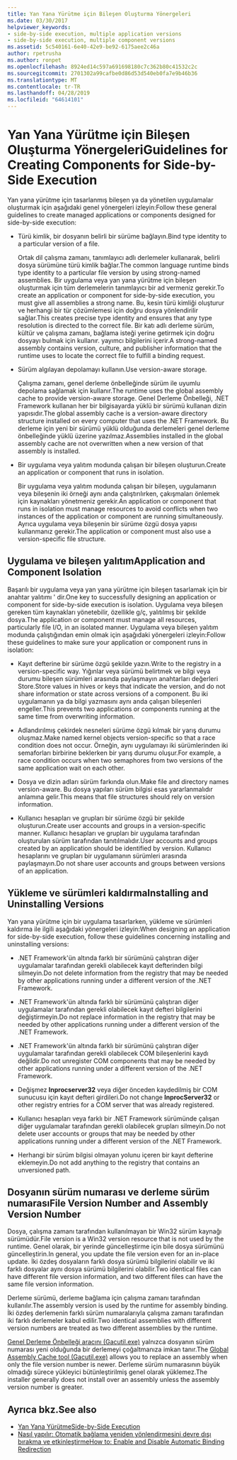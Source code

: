 ```yaml
---
title: Yan Yana Yürütme için Bileşen Oluşturma Yönergeleri
ms.date: 03/30/2017
helpviewer_keywords:
- side-by-side execution, multiple application versions
- side-by-side execution, multiple component versions
ms.assetid: 5c540161-6e40-42e9-be92-6175aee2c46a
author: rpetrusha
ms.author: ronpet
ms.openlocfilehash: 8924ed14c597a691698180c7c362b80c41532c2c
ms.sourcegitcommit: 2701302a99cafbe0d86d53d540eb0fa7e9b46b36
ms.translationtype: MT
ms.contentlocale: tr-TR
ms.lasthandoff: 04/28/2019
ms.locfileid: "64614101"
---
```

# <a name="guidelines-for-creating-components-for-side-by-side-execution"></a><span data-ttu-id="8ff68-102">Yan Yana Yürütme için Bileşen Oluşturma Yönergeleri</span><span class="sxs-lookup"><span data-stu-id="8ff68-102">Guidelines for Creating Components for Side-by-Side Execution</span></span>
<span data-ttu-id="8ff68-103">Yan yana yürütme için tasarlanmış bileşen ya da yönetilen uygulamalar oluşturmak için aşağıdaki genel yönergeleri izleyin:</span><span class="sxs-lookup"><span data-stu-id="8ff68-103">Follow these general guidelines to create managed applications or components designed for side-by-side execution:</span></span>  
  
- <span data-ttu-id="8ff68-104">Türü kimlik, bir dosyanın belirli bir sürüme bağlayın.</span><span class="sxs-lookup"><span data-stu-id="8ff68-104">Bind type identity to a particular version of a file.</span></span>  
  
     <span data-ttu-id="8ff68-105">Ortak dil çalışma zamanı, tanımlayıcı adlı derlemeler kullanarak, belirli dosya sürümüne türü kimlik bağlar.</span><span class="sxs-lookup"><span data-stu-id="8ff68-105">The common language runtime binds type identity to a particular file version by using strong-named assemblies.</span></span> <span data-ttu-id="8ff68-106">Bir uygulama veya yan yana yürütme için bileşen oluşturmak için tüm derlemelerin tanımlayıcı bir ad vermeniz gerekir.</span><span class="sxs-lookup"><span data-stu-id="8ff68-106">To create an application or component for side-by-side execution, you must give all assemblies a strong name.</span></span> <span data-ttu-id="8ff68-107">Bu, kesin türü kimliği oluşturur ve herhangi bir tür çözümlemesi için doğru dosya yönlendirilir sağlar.</span><span class="sxs-lookup"><span data-stu-id="8ff68-107">This creates precise type identity and ensures that any type resolution is directed to the correct file.</span></span> <span data-ttu-id="8ff68-108">Bir katı adlı derleme sürüm, kültür ve çalışma zamanı, bağlama isteği yerine getirmek için doğru dosyayı bulmak için kullanır. yayımcı bilgilerini içerir.</span><span class="sxs-lookup"><span data-stu-id="8ff68-108">A strong-named assembly contains version, culture, and publisher information that the runtime uses to locate the correct file to fulfill a binding request.</span></span>  
  
- <span data-ttu-id="8ff68-109">Sürüm algılayan depolamayı kullanın.</span><span class="sxs-lookup"><span data-stu-id="8ff68-109">Use version-aware storage.</span></span>  
  
     <span data-ttu-id="8ff68-110">Çalışma zamanı, genel derleme önbelleğinde sürüm ile uyumlu depolama sağlamak için kullanır.</span><span class="sxs-lookup"><span data-stu-id="8ff68-110">The runtime uses the global assembly cache to provide version-aware storage.</span></span> <span data-ttu-id="8ff68-111">Genel Derleme Önbelleği, .NET Framework kullanan her bir bilgisayarda yüklü bir sürümü kullanan dizin yapısıdır.</span><span class="sxs-lookup"><span data-stu-id="8ff68-111">The global assembly cache is a version-aware directory structure installed on every computer that uses the .NET Framework.</span></span> <span data-ttu-id="8ff68-112">Bu derleme için yeni bir sürümü yüklü olduğunda derlemeleri genel derleme önbelleğinde yüklü üzerine yazılmaz.</span><span class="sxs-lookup"><span data-stu-id="8ff68-112">Assemblies installed in the global assembly cache are not overwritten when a new version of that assembly is installed.</span></span>  
  
- <span data-ttu-id="8ff68-113">Bir uygulama veya yalıtım modunda çalışan bir bileşen oluşturun.</span><span class="sxs-lookup"><span data-stu-id="8ff68-113">Create an application or component that runs in isolation.</span></span>  
  
     <span data-ttu-id="8ff68-114">Bir uygulama veya yalıtım modunda çalışan bir bileşen, uygulamanın veya bileşenin iki örneği aynı anda çalıştırılırken, çakışmaları önlemek için kaynakları yönetmeniz gerekir.</span><span class="sxs-lookup"><span data-stu-id="8ff68-114">An application or component that runs in isolation must manage resources to avoid conflicts when two instances of the application or component are running simultaneously.</span></span> <span data-ttu-id="8ff68-115">Ayrıca uygulama veya bileşenin bir sürüme özgü dosya yapısı kullanmanız gerekir.</span><span class="sxs-lookup"><span data-stu-id="8ff68-115">The application or component must also use a version-specific file structure.</span></span>  
  
## <a name="application-and-component-isolation"></a><span data-ttu-id="8ff68-116">Uygulama ve bileşen yalıtım</span><span class="sxs-lookup"><span data-stu-id="8ff68-116">Application and Component Isolation</span></span>  
 <span data-ttu-id="8ff68-117">Başarılı bir uygulama veya yan yana yürütme için bileşen tasarlamak için bir anahtar yalıtımı ' dir.</span><span class="sxs-lookup"><span data-stu-id="8ff68-117">One key to successfully designing an application or component for side-by-side execution is isolation.</span></span> <span data-ttu-id="8ff68-118">Uygulama veya bileşen gereken tüm kaynakları yönetebilir, özellikle g/ç, yalıtılmış bir şekilde dosya.</span><span class="sxs-lookup"><span data-stu-id="8ff68-118">The application or component must manage all resources, particularly file I/O, in an isolated manner.</span></span> <span data-ttu-id="8ff68-119">Uygulama veya bileşen yalıtım modunda çalıştığından emin olmak için aşağıdaki yönergeleri izleyin:</span><span class="sxs-lookup"><span data-stu-id="8ff68-119">Follow these guidelines to make sure your application or component runs in isolation:</span></span>  
  
- <span data-ttu-id="8ff68-120">Kayıt defterine bir sürüme özgü şekilde yazın.</span><span class="sxs-lookup"><span data-stu-id="8ff68-120">Write to the registry in a version-specific way.</span></span> <span data-ttu-id="8ff68-121">Yığınlar veya sürümü belirtmek ve bilgi veya durumu bileşen sürümleri arasında paylaşmayın anahtarları değerleri Store.</span><span class="sxs-lookup"><span data-stu-id="8ff68-121">Store values in hives or keys that indicate the version, and do not share information or state across versions of a component.</span></span> <span data-ttu-id="8ff68-122">Bu iki uygulamanın ya da bilgi yazmasını aynı anda çalışan bileşenleri engeller.</span><span class="sxs-lookup"><span data-stu-id="8ff68-122">This prevents two applications or components running at the same time from overwriting information.</span></span>  
  
- <span data-ttu-id="8ff68-123">Adlandırılmış çekirdek nesneleri sürüme özgü kılmak bir yarış durumu oluşmaz.</span><span class="sxs-lookup"><span data-stu-id="8ff68-123">Make named kernel objects version-specific so that a race condition does not occur.</span></span> <span data-ttu-id="8ff68-124">Örneğin, aynı uygulamayı iki sürümlerinden iki semaforları birbirine beklerken bir yarış durumu oluşur.</span><span class="sxs-lookup"><span data-stu-id="8ff68-124">For example, a race condition occurs when two semaphores from two versions of the same application wait on each other.</span></span>  
  
- <span data-ttu-id="8ff68-125">Dosya ve dizin adları sürüm farkında olun.</span><span class="sxs-lookup"><span data-stu-id="8ff68-125">Make file and directory names version-aware.</span></span> <span data-ttu-id="8ff68-126">Bu dosya yapıları sürüm bilgisi esas yararlanmalıdır anlamına gelir.</span><span class="sxs-lookup"><span data-stu-id="8ff68-126">This means that file structures should rely on version information.</span></span>  
  
- <span data-ttu-id="8ff68-127">Kullanıcı hesapları ve grupları bir sürüme özgü bir şekilde oluşturun.</span><span class="sxs-lookup"><span data-stu-id="8ff68-127">Create user accounts and groups in a version-specific manner.</span></span> <span data-ttu-id="8ff68-128">Kullanıcı hesapları ve grupları bir uygulama tarafından oluşturulan sürüm tarafından tanıtılmalıdır.</span><span class="sxs-lookup"><span data-stu-id="8ff68-128">User accounts and groups created by an application should be identified by version.</span></span> <span data-ttu-id="8ff68-129">Kullanıcı hesaplarını ve grupları bir uygulamanın sürümleri arasında paylaşmayın.</span><span class="sxs-lookup"><span data-stu-id="8ff68-129">Do not share user accounts and groups between versions of an application.</span></span>  
  
## <a name="installing-and-uninstalling-versions"></a><span data-ttu-id="8ff68-130">Yükleme ve sürümleri kaldırma</span><span class="sxs-lookup"><span data-stu-id="8ff68-130">Installing and Uninstalling Versions</span></span>  
 <span data-ttu-id="8ff68-131">Yan yana yürütme için bir uygulama tasarlarken, yükleme ve sürümleri kaldırma ile ilgili aşağıdaki yönergeleri izleyin:</span><span class="sxs-lookup"><span data-stu-id="8ff68-131">When designing an application for side-by-side execution, follow these guidelines concerning installing and uninstalling versions:</span></span>  
  
- <span data-ttu-id="8ff68-132">.NET Framework'ün altında farklı bir sürümünü çalıştıran diğer uygulamalar tarafından gerekli olabilecek kayıt defterinden bilgi silmeyin.</span><span class="sxs-lookup"><span data-stu-id="8ff68-132">Do not delete information from the registry that may be needed by other applications running under a different version of the .NET Framework.</span></span>  
  
- <span data-ttu-id="8ff68-133">.NET Framework'ün altında farklı bir sürümünü çalıştıran diğer uygulamalar tarafından gerekli olabilecek kayıt defteri bilgilerini değiştirmeyin.</span><span class="sxs-lookup"><span data-stu-id="8ff68-133">Do not replace information in the registry that may be needed by other applications running under a different version of the .NET Framework.</span></span>  
  
- <span data-ttu-id="8ff68-134">.NET Framework'ün altında farklı bir sürümünü çalıştıran diğer uygulamalar tarafından gerekli olabilecek COM bileşenlerini kaydı değildir.</span><span class="sxs-lookup"><span data-stu-id="8ff68-134">Do not unregister COM components that may be needed by other applications running under a different version of the .NET Framework.</span></span>  
  
- <span data-ttu-id="8ff68-135">Değişmez **Inprocserver32** veya diğer önceden kaydedilmiş bir COM sunucusu için kayıt defteri girdileri.</span><span class="sxs-lookup"><span data-stu-id="8ff68-135">Do not change **InprocServer32** or other registry entries for a COM server that was already registered.</span></span>  
  
- <span data-ttu-id="8ff68-136">Kullanıcı hesapları veya farklı bir .NET Framework sürümünde çalışan diğer uygulamalar tarafından gerekli olabilecek grupları silmeyin.</span><span class="sxs-lookup"><span data-stu-id="8ff68-136">Do not delete user accounts or groups that may be needed by other applications running under a different version of the .NET Framework.</span></span>  
  
- <span data-ttu-id="8ff68-137">Herhangi bir sürüm bilgisi olmayan yolunu içeren bir kayıt defterine eklemeyin.</span><span class="sxs-lookup"><span data-stu-id="8ff68-137">Do not add anything to the registry that contains an unversioned path.</span></span>  
  
## <a name="file-version-number-and-assembly-version-number"></a><span data-ttu-id="8ff68-138">Dosyanın sürüm numarası ve derleme sürüm numarası</span><span class="sxs-lookup"><span data-stu-id="8ff68-138">File Version Number and Assembly Version Number</span></span>  
 <span data-ttu-id="8ff68-139">Dosya, çalışma zamanı tarafından kullanılmayan bir Win32 sürüm kaynağı sürümüdür.</span><span class="sxs-lookup"><span data-stu-id="8ff68-139">File version is a Win32 version resource that is not used by the runtime.</span></span> <span data-ttu-id="8ff68-140">Genel olarak, bir yerinde güncelleştirme için bile dosya sürümünü güncelleştirin.</span><span class="sxs-lookup"><span data-stu-id="8ff68-140">In general, you update the file version even for an in-place update.</span></span> <span data-ttu-id="8ff68-141">İki özdeş dosyaların farklı dosya sürümü bilgilerini olabilir ve iki farklı dosyalar aynı dosya sürümü bilgilerini olabilir.</span><span class="sxs-lookup"><span data-stu-id="8ff68-141">Two identical files can have different file version information, and two different files can have the same file version information.</span></span>  
  
 <span data-ttu-id="8ff68-142">Derleme sürümü, derleme bağlama için çalışma zamanı tarafından kullanılır.</span><span class="sxs-lookup"><span data-stu-id="8ff68-142">The assembly version is used by the runtime for assembly binding.</span></span> <span data-ttu-id="8ff68-143">İki özdeş derlemenin farklı sürüm numaralarıyla çalışma zamanı tarafından iki farklı derlemeler kabul edilir.</span><span class="sxs-lookup"><span data-stu-id="8ff68-143">Two identical assemblies with different version numbers are treated as two different assemblies by the runtime.</span></span>  
  
 <span data-ttu-id="8ff68-144">[Genel Derleme Önbelleği aracını (Gacutil.exe)](../../../docs/framework/tools/gacutil-exe-gac-tool.md) yalnızca dosyanın sürüm numarası yeni olduğunda bir derlemeyi çoğaltmanıza imkan tanır.</span><span class="sxs-lookup"><span data-stu-id="8ff68-144">The [Global Assembly Cache tool (Gacutil.exe)](../../../docs/framework/tools/gacutil-exe-gac-tool.md) allows you to replace an assembly when only the file version number is newer.</span></span> <span data-ttu-id="8ff68-145">Derleme sürüm numarasının büyük olmadığı sürece yükleyici bütünleştirilmiş genel olarak yüklemez.</span><span class="sxs-lookup"><span data-stu-id="8ff68-145">The installer generally does not install over an assembly unless the assembly version number is greater.</span></span>  
  
## <a name="see-also"></a><span data-ttu-id="8ff68-146">Ayrıca bkz.</span><span class="sxs-lookup"><span data-stu-id="8ff68-146">See also</span></span>

- [<span data-ttu-id="8ff68-147">Yan Yana Yürütme</span><span class="sxs-lookup"><span data-stu-id="8ff68-147">Side-by-Side Execution</span></span>](../../../docs/framework/deployment/side-by-side-execution.md)
- [<span data-ttu-id="8ff68-148">Nasıl yapılır: Otomatik bağlama yeniden yönlendirmesini devre dışı bırakma ve etkinleştirme</span><span class="sxs-lookup"><span data-stu-id="8ff68-148">How to: Enable and Disable Automatic Binding Redirection</span></span>](../../../docs/framework/configure-apps/how-to-enable-and-disable-automatic-binding-redirection.md)
